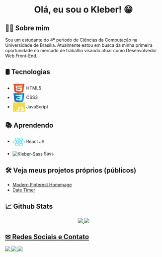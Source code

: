 <div align="center">
    <h1>Olá, eu sou o Kleber! 😁</h1>
</div>

## 🙋‍♂️ Sobre mim
Sou um estudante do 4º período de Ciências da Computação na Universidade de Brasília. Atualmente estou em busca da minha primeira oportunidade no mercado de trabalho visando    atuar como Desenvolvedor Web Front-End.
 
## 🛢 Tecnologias
- <img align="center" alt="Kleber-HTML" height="30" width="40" src="https://raw.githubusercontent.com/devicons/devicon/master/icons/html5/html5-original.svg"> HTML5
- <img align="center" alt="Kleber-CSS" height="30" width="40" src="https://raw.githubusercontent.com/devicons/devicon/master/icons/css3/css3-original.svg"> CSS3
- <img align="center" alt="Kleber-Js" height="30" width="40" src="https://raw.githubusercontent.com/devicons/devicon/master/icons/javascript/javascript-plain.svg"> JavaScript


## 📚 Aprendendo
- <img align="center" alt="Kleber-React" height="30" width="40" src="https://raw.githubusercontent.com/devicons/devicon/master/icons/react/react-original.svg"> React JS
<!-- - <img align="center" alt="Kleber-Bootstrap" height="30" width="40" src="https://cdn.jsdelivr.net/gh/devicons/devicon/icons/bootstrap/bootstrap-plain.svg"/> Bootstrap --> 
- <img align="center" alt="Kleber-Sass" height="30" width="40" src="https://cdn.jsdelivr.net/gh/devicons/devicon/icons/sass/sass-original.svg" /> Sass


## 🛠 Veja meus projetos próprios (públicos)
- [Modern Pinterest Homepage](https://github.com/kleberjr/pinterest-homepage-replica)
- [Date Timer](https://github.com/kleberjr/timer)


## 📈 Github Stats 
<div align="center" style="display: inline_block;">
  <a href="https://github.com/kleberjr">
  <img height="180em" src="https://github-readme-stats.vercel.app/api?username=kleberjr&show_icons=true&theme=github_dark&include_all_commits=true&count_private=true"/>
  <img height="180em" src="https://github-readme-stats.vercel.app/api/top-langs/?username=kleberjr&layout=compact&langs_count=5&theme=github_dark"/>
</div>   
  

## ✉ Redes Sociais e Contato
<div> 
  <a href="https://instagram.com/kleberrjr" target="_blank">
    <img src="https://img.shields.io/badge/-Instagram-%23E4405F?style=for-the-badge&logo=instagram&logoColor=white" target="_blank">
  </a>
  
  <a href = "mailto:kleb3r.jr@gmail.com">
    <img src="https://img.shields.io/badge/Gmail-D14836?style=for-the-badge&logo=gmail&logoColor=white" target="_blank">
  </a>
  
  <a href="https://www.linkedin.com/in/kleber-rodrigues-444011205/" target="_blank">
    <img src="https://img.shields.io/badge/-LinkedIn-%230077B5?style=for-the-badge&logo=linkedin&logoColor=white" target="_blank">
  </a> 
</div>

